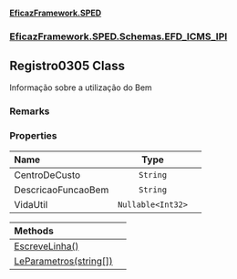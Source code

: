 #### [EficazFramework.SPED](EficazFrameworkSPED.md 'EficazFramework SPED')
### [EficazFramework.SPED.Schemas.EFD_ICMS_IPI](EficazFramework.SPED.Schemas.EFD_ICMS_IPI.md 'EficazFramework.SPED.Schemas.EFD_ICMS_IPI')

## Registro0305 Class

Informação sobre a utilização do Bem

### Remarks
### Properties

| Name | Type | |
| :--- | :---: | :--- |
| CentroDeCusto | `String` |  |
| DescricaoFuncaoBem | `String` |  |
| VidaUtil | `Nullable<Int32>` |  |

| Methods | |
| :--- | :--- |
| [EscreveLinha()](EficazFramework.SPED.Schemas.EFD_ICMS_IPI/Registro0305/EscreveLinha().md 'EficazFramework.SPED.Schemas.EFD_ICMS_IPI.Registro0305.EscreveLinha()') | |
| [LeParametros(string[])](EficazFramework.SPED.Schemas.EFD_ICMS_IPI/Registro0305/LeParametros(string[]).md 'EficazFramework.SPED.Schemas.EFD_ICMS_IPI.Registro0305.LeParametros(string[])') | |
